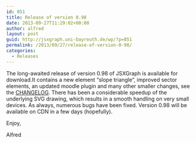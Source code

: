 ```yaml
---
id: 851
title: Release of version 0.98
date: 2013-09-27T11:29:02+00:00
author: alfred
layout: post
guid: http://jsxgraph.uni-bayreuth.de/wp/?p=851
permalink: /2013/09/27/release-of-version-0-98/
categories:
  - Releases
---
```

The long-awaited release of version 0.98 of JSXGraph is available for download.It contains a new element &#8220;slope triangle&#8221;, improved sector elements, an updated moodle plugin and many other smaller changes, see the [CHANGELOG](https://github.com/jsxgraph/jsxgraph/blob/master/CHANGELOG.md). 
There has been a considerable speedup of the underlying SVG drawing, which results in a smooth handling on very small devices. As always, numerous bugs have been fixed. Version 0.98 will be available on CDN in a few days (hopefully).
  
Enjoy,
  
Alfred